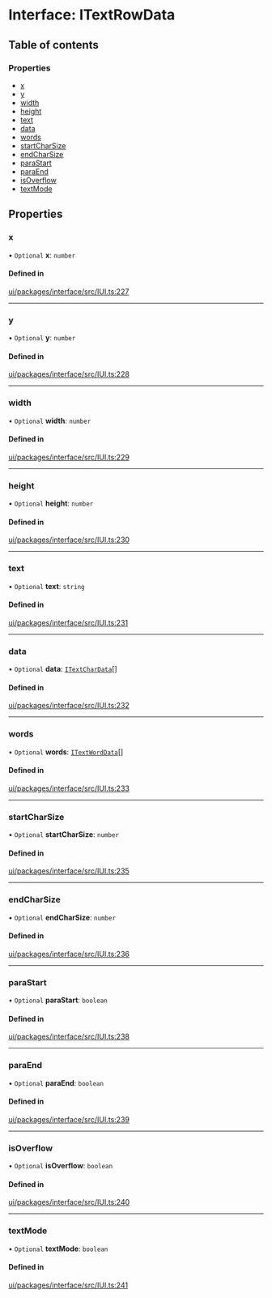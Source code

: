 # Interface: ITextRowData

## Table of contents

### Properties

- [x](ITextRowData.md#x)
- [y](ITextRowData.md#y)
- [width](ITextRowData.md#width)
- [height](ITextRowData.md#height)
- [text](ITextRowData.md#text)
- [data](ITextRowData.md#data)
- [words](ITextRowData.md#words)
- [startCharSize](ITextRowData.md#startcharsize)
- [endCharSize](ITextRowData.md#endcharsize)
- [paraStart](ITextRowData.md#parastart)
- [paraEnd](ITextRowData.md#paraend)
- [isOverflow](ITextRowData.md#isoverflow)
- [textMode](ITextRowData.md#textmode)

## Properties

### x

• `Optional` **x**: `number`

#### Defined in

[ui/packages/interface/src/IUI.ts:227](https://github.com/leaferjs/leafer-ui/blob/c3451ed/packages/interface/src/IUI.ts#L227)

___

### y

• `Optional` **y**: `number`

#### Defined in

[ui/packages/interface/src/IUI.ts:228](https://github.com/leaferjs/leafer-ui/blob/c3451ed/packages/interface/src/IUI.ts#L228)

___

### width

• `Optional` **width**: `number`

#### Defined in

[ui/packages/interface/src/IUI.ts:229](https://github.com/leaferjs/leafer-ui/blob/c3451ed/packages/interface/src/IUI.ts#L229)

___

### height

• `Optional` **height**: `number`

#### Defined in

[ui/packages/interface/src/IUI.ts:230](https://github.com/leaferjs/leafer-ui/blob/c3451ed/packages/interface/src/IUI.ts#L230)

___

### text

• `Optional` **text**: `string`

#### Defined in

[ui/packages/interface/src/IUI.ts:231](https://github.com/leaferjs/leafer-ui/blob/c3451ed/packages/interface/src/IUI.ts#L231)

___

### data

• `Optional` **data**: [`ITextCharData`](ITextCharData.md)[]

#### Defined in

[ui/packages/interface/src/IUI.ts:232](https://github.com/leaferjs/leafer-ui/blob/c3451ed/packages/interface/src/IUI.ts#L232)

___

### words

• `Optional` **words**: [`ITextWordData`](ITextWordData.md)[]

#### Defined in

[ui/packages/interface/src/IUI.ts:233](https://github.com/leaferjs/leafer-ui/blob/c3451ed/packages/interface/src/IUI.ts#L233)

___

### startCharSize

• `Optional` **startCharSize**: `number`

#### Defined in

[ui/packages/interface/src/IUI.ts:235](https://github.com/leaferjs/leafer-ui/blob/c3451ed/packages/interface/src/IUI.ts#L235)

___

### endCharSize

• `Optional` **endCharSize**: `number`

#### Defined in

[ui/packages/interface/src/IUI.ts:236](https://github.com/leaferjs/leafer-ui/blob/c3451ed/packages/interface/src/IUI.ts#L236)

___

### paraStart

• `Optional` **paraStart**: `boolean`

#### Defined in

[ui/packages/interface/src/IUI.ts:238](https://github.com/leaferjs/leafer-ui/blob/c3451ed/packages/interface/src/IUI.ts#L238)

___

### paraEnd

• `Optional` **paraEnd**: `boolean`

#### Defined in

[ui/packages/interface/src/IUI.ts:239](https://github.com/leaferjs/leafer-ui/blob/c3451ed/packages/interface/src/IUI.ts#L239)

___

### isOverflow

• `Optional` **isOverflow**: `boolean`

#### Defined in

[ui/packages/interface/src/IUI.ts:240](https://github.com/leaferjs/leafer-ui/blob/c3451ed/packages/interface/src/IUI.ts#L240)

___

### textMode

• `Optional` **textMode**: `boolean`

#### Defined in

[ui/packages/interface/src/IUI.ts:241](https://github.com/leaferjs/leafer-ui/blob/c3451ed/packages/interface/src/IUI.ts#L241)
